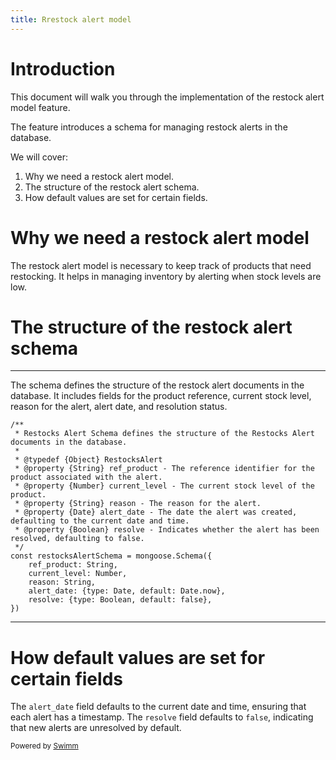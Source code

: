 ```yaml
---
title: Rrestock alert model
---
```

# Introduction

This document will walk you through the implementation of the restock alert model feature.

The feature introduces a schema for managing restock alerts in the database.

We will cover:

1. Why we need a restock alert model.
2. The structure of the restock alert schema.
3. How default values are set for certain fields.

# Why we need a restock alert model

The restock alert model is necessary to keep track of products that need restocking. It helps in managing inventory by alerting when stock levels are low.

# The structure of the restock alert schema

<SwmSnippet path="/models/Restocks_alert.js" line="3">

---

The schema defines the structure of the restock alert documents in the database. It includes fields for the product reference, current stock level, reason for the alert, alert date, and resolution status.

```
/**
 * Restocks Alert Schema defines the structure of the Restocks Alert documents in the database.
 *
 * @typedef {Object} RestocksAlert
 * @property {String} ref_product - The reference identifier for the product associated with the alert.
 * @property {Number} current_level - The current stock level of the product.
 * @property {String} reason - The reason for the alert.
 * @property {Date} alert_date - The date the alert was created, defaulting to the current date and time.
 * @property {Boolean} resolve - Indicates whether the alert has been resolved, defaulting to false.
 */
const restocksAlertSchema = mongoose.Schema({
    ref_product: String,
    current_level: Number,
    reason: String,
    alert_date: {type: Date, default: Date.now},
    resolve: {type: Boolean, default: false},
})
```

---

</SwmSnippet>

# How default values are set for certain fields

The <SwmToken path="/models/Restocks_alert.js" pos="10:10:10" line-data=" * @property {Date} alert_date - The date the alert was created, defaulting to the current date and time.">`alert_date`</SwmToken> field defaults to the current date and time, ensuring that each alert has a timestamp. The <SwmToken path="/models/Restocks_alert.js" pos="11:10:10" line-data=" * @property {Boolean} resolve - Indicates whether the alert has been resolved, defaulting to false.">`resolve`</SwmToken> field defaults to `false`, indicating that new alerts are unresolved by default.

<SwmMeta version="3.0.0" repo-id="Z2l0aHViJTNBJTNBUmV0YWlsSHViJTNBJTNBTWFlbC1DYXM=" repo-name="RetailHub"><sup>Powered by [Swimm](https://app.swimm.io/)</sup></SwmMeta>
